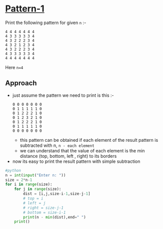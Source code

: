 # [Pattern-1]()

Print the following pattern for given `n` :-

```
4 4 4 4 4 4 4 
4 3 3 3 3 3 4 
4 3 2 2 2 3 4 
4 3 2 1 2 3 4 
4 3 2 2 2 3 4 
4 3 3 3 3 3 4 
4 4 4 4 4 4 4 
```
Here `n=4`


## Approach

- just assume the pattern we need to print is this :-
  ```
  0 0 0 0 0 0 0 
  0 1 1 1 1 1 0 
  0 1 2 2 2 1 0 
  0 1 2 3 2 1 0 
  0 1 2 2 2 1 0 
  0 1 1 1 1 1 0 
  0 0 0 0 0 0 0
  ``` 
  - this pattern can be obtained if each element of the result pattern is subtracted with n, `n - each element`
  - we can understand that the value of each element is the min distance (top, bottom, left , right) to its borders
- now its easy to print the result pattern with simple subtraction

```python
#python
n = int(input("Enter n: "))
size = 2*n-1
for i in range(size):
    for j in range(size):
        dist = [i,j,size-i-1,size-j-1]
        # top = i
        # left = j
        # right = size-j-1
        # bottom = size-i-1
        print(n - min(dist),end=" ")
    print()
```